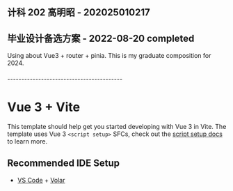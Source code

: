## 计科 202 高明昭 - 202025010217

## 毕业设计备选方案 - 2022-08-20 completed

Using about Vue3 + router + pinia.
This is my graduate composition for 2024.

###### -----------------------------------------

# Vue 3 + Vite

This template should help get you started developing with Vue 3 in Vite. The template uses Vue 3 `<script setup>` SFCs, check out the [script setup docs](https://v3.vuejs.org/api/sfc-script-setup.html#sfc-script-setup) to learn more.

## Recommended IDE Setup

- [VS Code](https://code.visualstudio.com/) + [Volar](https://marketplace.visualstudio.com/items?itemName=Vue.volar)
